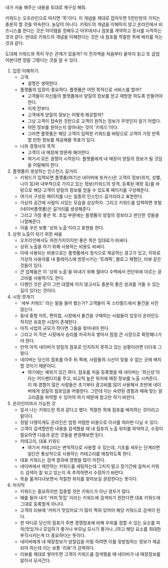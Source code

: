 내가 서술 해주는 내용을 토대로 재구성 해줘.

키워드는 오프라인으로 따지면 '목'이다. 이 개념을 제대로 잡아두면 5천만원의 가치는 충분히 할 것을 약속한다. 농담이 아니다. 키워드의 개념을 이해하지 않고 온라인에서 비즈니스를 한다는 것은 아이템을 정해두고 아무데서나 점포를 계약하고 장사를 시작하는 것과 같다. 반대로 키워드의 개념을 이해한다는 것은 내 점포를 적절한 목에 배치를 하는 것과 같다.

도대체 키워드와 목이 무슨 관계가 있을까? 이 전자책을 처음부터 끝까지 읽고 또 곱씹어본다면 정말 그렇다는 것을 알 수 있다.

1. 입장 이해하기.
	* 고객.
		* 설명은 생략한다.
	* 플랫폼의 입장이 중요하다. 플랫폼은 어떤 목적으로 서비스를 할까?
		* 고객들이 자신들의 플랫폼에서 양질의 정보를 얻고 재방문 하도록 만들어야 한다.
		* 이게 전부다. 
		* 고객에게 양질의 정보는 어떻게 제공할까?
		* 그냥 고객이 접속한 것만으로 고객이 원하는 정보가 무엇인지 알기 어렵다.
		* 어떤 정보를 원하는지 알아내는 것이 '키워드'이다.
		* 그러면 플랫폼은 해당 고객이 입력한 키워드를 바탕으로 고객이 가장 만족할 만한 정보를 제공해줄 목표가 있다.
	* 나와 경쟁사의 목적
		* 고객이 내 매장에 방문케 해야한다.
		* 여기서 모든 경쟁이 시작된다. 플랫폼에게 내 매장이 양질의 정보가 될 것임을 어필해야 한다.
2. 플랫폼이 생성하는 인스턴스 길거리
	 * 키워드가 입력되면 플랫폼(여기선 네이버에 포커스)은 고객의 정보(위치, 성별, 나이 등)와 내부적으로 가지고 있는 정보(키워드의 성격, 등록된 매장 등)를 바탕으로 해당 고객이 양질의 정보를 얻을 수 있도록 페이지를 구성해준다.
	 * 여기서 구성된 페이지를 나는 일종의 인스턴스 길거리라고 표현한다.
	 * 가상의 공간에 사람이 서있는 모습을 상상하자. 그리고 키워드를 입력하면 포털(네이버플랫폼)은 길거리를 생성해준다.
	 * 그리고 가장 좋은 목. 초입 부분에는 플랫폼이 양질의 정보라고 판단한 것들을 나열해준다.
	 * 이를 우린 보통 '상위 노출'이라고 표현을 한다.
 3. 상위 노출이 되기 위한 싸움
	  * 오프라인에서도 마찬가지이지만 좋은 목은 임대료가 비싸다.
	  * 상위 노출을 하기 위해 사용하는 비용도 비싸다.
	  * 이에 사용되는 비용으로는 플랫폼에서 정식으로 제공하는 광고가 있고, 이외로 가상의 사용자를 내 플레이스에 방문시키는 '트래픽', 블로그 체험단, 리뷰 같은 것들이 있다.
	  * 큰 업체들은 이 '상위 노출'을 따내기 위해 월마다 수백에서 천단위에 이르는 광고비를 사용하기도 한다.
	  * 다행인 것은 굳이 그런 대열에 끼지 않고서도 충분히 좋은 성과를 거둘 수 있는 길이 있다는 것이다.
4. 시장 쪼개기
	  * '세부 키워드' 라는 말을 들어 봤는가? 고객들이 꼭 스타필드에서 물건을 사진 않는다.
	  * 동네 중형 마트, 편의점, 시장에서 물건을 구매하는 사람들이 있듯이 온라인도 작지만 유효한 시장이 존재한다.
	  * 아직 사업의 규모가 작다면 그들을 찾아내야 한다.
	  * 그리고 이 작은 시장에서 승리를 차곡차곡 쌓아서 점점 큰 시장으로 확장해나가야 한다.
	  * 만약 아직 네이버가 양질의 점포로 인지하지 못하고 있는 상황이라면 더더욱 그렇다.
	  * 네이버는 당신의 점포를 아주 뒤 쪽에, 사람들의 시선이 닿을 수 없는 곳에 배치할 것이기 때문이다.
		  * 여기에는 예외가 있긴 하다. 점포를 처음 등록했을 때 네이버는 '최신성'이라는 어드벤티지를 주고, 비교적 높은 위치에 매장 정보를 노출 시켜준다. 이 때 경험이 많은 사람들은 초기부터 광고비를 많이 사용해서 초반에 네이버에게 양질의 점포임을 어필한다. 그런데 이는 숙련된 경험과 때에 맞는 알고리즘을 파악할 수 있어야 하기 때문에 참고만 하기 바란다.
  5. 온라인이여서 가능한 것
	   * 앞서 나는 키워드란 목과 같다고 했다. 적절한 목에 점포를 배치하는 것이라고 말이다.
	   * 정말 다행이게도 온라인은 엄청 저렴한 비용으로 이사를 여러번 다닐 수 있다.
	   * 고객이 검색할만한 내용을 검색했을 때 내 점포의 노출 위치를 파악하고, 수정이 필요하면 다음과 같은 것들을 변경해보면 된다.
	   * 카테고리, 대표 키워드
		   * 여기서 카테고리는 변칙적으로 사용할 수 있는데, 기초를 세우는 단계라면 일단은 통상적으로 사용하는 카테고리를 매칭하도록 한다.
	   * 대표 키워드는 검색 결과에 영향을 많이 끼친다.
	   * 네이버에서 제안하는 키워드를 세팅하는데 그치지 말고 장기간에 걸쳐서 키워드 검색이 잘 되고 있는지 꼭 추적하면서 수정하기 바란다.
	   * 목을 옮겨다녀보면서 적절한 위치를 찾아보길 권장한다는 뜻이다.
   6. 마지막
	   * 키워드는 중요하지만 집중할 것은 키워드가 아닌 경우가 많다.
	   * 예를 들어 내가 '커피 맛집' 이라는 키워드에 검색되기 원한다면 대표 키워드에 그대로 등록할게 아니다.
	   * 고객의 리뷰에 '커피가 맛있어요'가 많이 찍혀 있어야 해당 키워드로 검색이 된다.
	   * 한 마디로 당신의 점포가 주변 경쟁점포에 비해 우위를 점할 수 있는 요소를 파악(맛있거나 모임하기 좋거나 부모님 모시기 좋거나..)하고 해당 요소를 최대한 부각시키는게 더 중요하다는 뜻이다.
	   * 네이버에게 내 매장정보가 양질임을 어필 하려면 이를 뒷받침하는 정보가 제공되야 하는데 이는 보통 '리뷰'가 강력하다.
	   * 리뷰를 제대로 쌓아두면 고객이 키워드를 검색했을 때 네이버가 내 매장정보를 알아서 모셔간다.